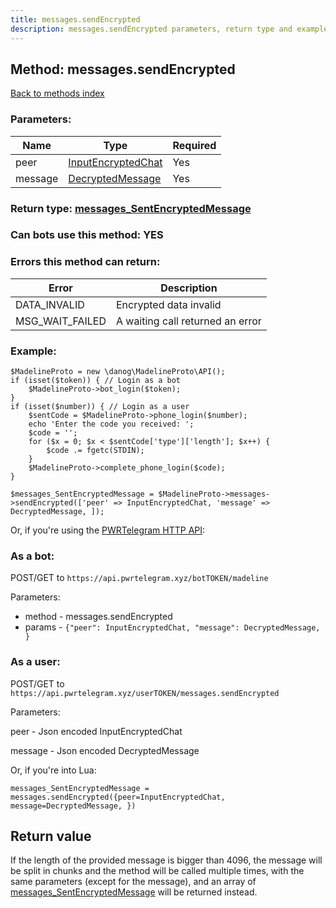 ```yaml
---
title: messages.sendEncrypted
description: messages.sendEncrypted parameters, return type and example
---
```

## Method: messages.sendEncrypted  
[Back to methods index](index.md)


### Parameters:

| Name     |    Type       | Required |
|----------|---------------|----------|
|peer|[InputEncryptedChat](../types/InputEncryptedChat.md) | Yes|
|message|[DecryptedMessage](../types/DecryptedMessage.md) | Yes|


### Return type: [messages\_SentEncryptedMessage](../types/messages_SentEncryptedMessage.md)

### Can bots use this method: **YES**


### Errors this method can return:

| Error    | Description   |
|----------|---------------|
|DATA_INVALID|Encrypted data invalid|
|MSG_WAIT_FAILED|A waiting call returned an error|


### Example:


```
$MadelineProto = new \danog\MadelineProto\API();
if (isset($token)) { // Login as a bot
    $MadelineProto->bot_login($token);
}
if (isset($number)) { // Login as a user
    $sentCode = $MadelineProto->phone_login($number);
    echo 'Enter the code you received: ';
    $code = '';
    for ($x = 0; $x < $sentCode['type']['length']; $x++) {
        $code .= fgetc(STDIN);
    }
    $MadelineProto->complete_phone_login($code);
}

$messages_SentEncryptedMessage = $MadelineProto->messages->sendEncrypted(['peer' => InputEncryptedChat, 'message' => DecryptedMessage, ]);
```

Or, if you're using the [PWRTelegram HTTP API](https://pwrtelegram.xyz):

### As a bot:

POST/GET to `https://api.pwrtelegram.xyz/botTOKEN/madeline`

Parameters:

* method - messages.sendEncrypted
* params - `{"peer": InputEncryptedChat, "message": DecryptedMessage, }`



### As a user:

POST/GET to `https://api.pwrtelegram.xyz/userTOKEN/messages.sendEncrypted`

Parameters:

peer - Json encoded InputEncryptedChat

message - Json encoded DecryptedMessage




Or, if you're into Lua:

```
messages_SentEncryptedMessage = messages.sendEncrypted({peer=InputEncryptedChat, message=DecryptedMessage, })
```


## Return value 

If the length of the provided message is bigger than 4096, the message will be split in chunks and the method will be called multiple times, with the same parameters (except for the message), and an array of [messages\_SentEncryptedMessage](../types/messages_SentEncryptedMessage.md) will be returned instead.


